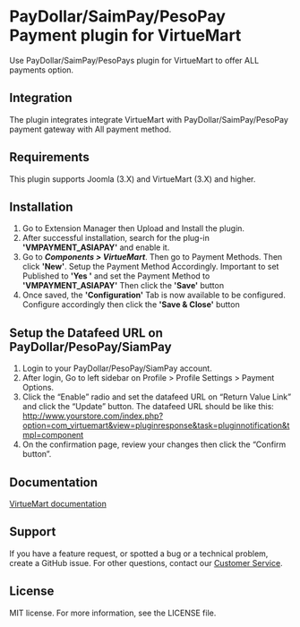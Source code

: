 # PayDollar/SaimPay/PesoPay Payment plugin for VirtueMart
Use PayDollar/SaimPay/PesoPays plugin for VirtueMart to offer ALL payments option.

## Integration
The plugin integrates integrate VirtueMart with PayDollar/SaimPay/PesoPay payment gateway with All payment method.

## Requirements
This plugin supports Joomla (3.X) and VirtueMart (3.X) and higher.

## Installation
1.	Go to Extension Manager then Upload and Install the plugin.
2.	After successful installation, search for the plug-in **'VMPAYMENT_ASIAPAY'** and enable it.
3.	Go to ***Components > VirtueMart***. Then go to Payment Methods. Then click **'New'**. Setup the Payment Method Accordingly. Important to set Published to **'Yes '** and set the Payment Method to **'VMPAYMENT_ASIAPAY'** Then click the **'Save'** button
4.	Once saved, the **'Configuration'** Tab is now available to be configured. Configure accordingly then click the **'Save & Close'** button

## Setup the Datafeed URL on PayDollar/PesoPay/SiamPay
 1. Login to your PayDollar/PesoPay/SiamPay account.
 2. After login, Go to left sidebar on Profile > Profile Settings > Payment Options.
 3. Click the “Enable” radio and set the datafeed URL on “Return Value Link” and click the “Update” button. The datafeed URL should be like this: http://www.yourstore.com/index.php?option=com_virtuemart&view=pluginresponse&task=pluginnotification&tmpl=component
 4. On the confirmation page, review your changes then click the “Confirm button”.

 ## Documentation
[VirtueMart documentation](https://github.com/asiapay-lib/asiapay-VirtueMart/blob/master/Joomla%20VirtueMart%203.X%20Plugin%20Setup%20Guide%2020150408.pdf)

## Support
If you have a feature request, or spotted a bug or a technical problem, create a GitHub issue. For other questions, contact our [Customer Service](https://www.paydollar.com/en/contactus.html).

## License
MIT license. For more information, see the LICENSE file.

